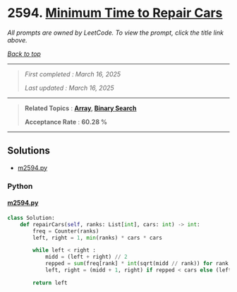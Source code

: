 # 2594. [Minimum Time to Repair Cars](<https://leetcode.com/problems/minimum-time-to-repair-cars>)

*All prompts are owned by LeetCode. To view the prompt, click the title link above.*

*[Back to top](<../README.md>)*

------

> *First completed : March 16, 2025*
>
> *Last updated : March 16, 2025*

------

> **Related Topics** : **[Array](<by_topic/Array.md>), [Binary Search](<by_topic/Binary Search.md>)**
>
> **Acceptance Rate** : **60.28 %**

------

## Solutions

- [m2594.py](<../my-submissions/m2594.py>)
### Python
#### [m2594.py](<../my-submissions/m2594.py>)
```Python
class Solution:
    def repairCars(self, ranks: List[int], cars: int) -> int:
        freq = Counter(ranks)
        left, right = 1, min(ranks) * cars * cars

        while left < right :
            midd = (left + right) // 2
            repped = sum(freq[rank] * int(sqrt(midd // rank)) for rank in freq)
            left, right = (midd + 1, right) if repped < cars else (left, midd)

        return left
```

